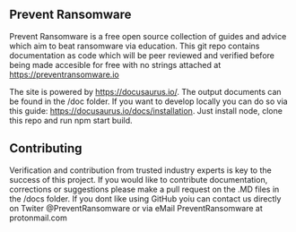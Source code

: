 ## Prevent Ransomware 
 
Prevent Ransomware is a free open source collection of guides and advice which aim to beat ransomware via education. This git repo contains documentation as code which will be peer reviewed and verified before being made accesible for free with no strings attached at https://preventransomware.io 

The site is powered by https://docusaurus.io/. The output documents can be found in the /doc folder. If you want to develop locally you can do so via this guide: https://docusaurus.io/docs/installation. Just install node, clone this repo and run npm start build.

## Contributing 
Verification and contribution from trusted industry experts is key to the success of this project. If you would like to contribute documentation, corrections or suggestions please make a pull request on the .MD files in the /docs folder. If you dont like using GitHub yoiu can contact us directly on Twiter @PreventRansomware or via eMail PreventRansomware at protonmail.com 


